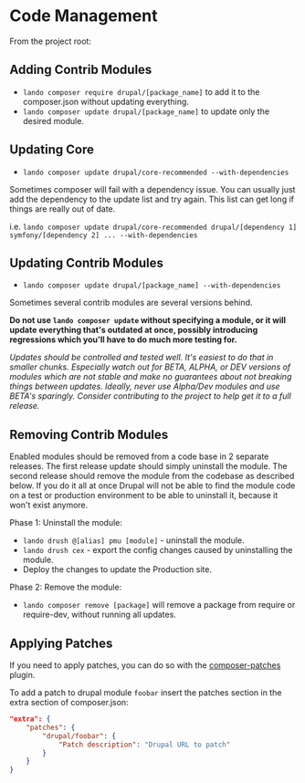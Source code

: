 # Code Management

From the project root:

## Adding Contrib Modules

 - `lando composer require drupal/[package_name]` to add it to the composer.json without updating everything.
 - `lando composer update drupal/[package_name]` to update only the desired module.

## Updating Core

- `lando composer update drupal/core-recommended --with-dependencies`

Sometimes composer will fail with a dependency issue. You can usually just add the dependency to the update list and try again. This list can get long if things are really out of date.

i.e. `lando composer update drupal/core-recommended drupal/[dependency 1] symfony/[dependency 2] ... --with-dependencies`

## Updating Contrib Modules

 - `lando composer update drupal/[package_name] --with-dependencies`

Sometimes several contrib modules are several versions behind.

**Do not use `lando composer update` without specifying a module, or it will update everything that's outdated at once, possibly introducing regressions which you'll have to do much more testing for.**

*Updates should be controlled and tested well. It's easiest to do that in smaller chunks. Especially watch out for BETA, ALPHA, or DEV versions of modules which are not stable and make no guarantees about not breaking things between updates. Ideally, never use Alpha/Dev modules and use BETA's sparingly. Consider contributing to the project to help get it to a full release.*

## Removing Contrib Modules

Enabled modules should be removed from a code base in 2 separate releases. The first release update should simply uninstall the module. The second release should remove the module from the codebase as described below. If you do it all at once Drupal will not be able to find the module code on a test or production environment to be able to uninstall it, because it won't exist anymore.

Phase 1: Uninstall the module:

 - `lando drush @[alias] pmu [module]` - uninstall the module.
 - `lando drush cex` - export the config changes caused by uninstalling the module.
 - Deploy the changes to update the Production site.

Phase 2: Remove the module:

 - `lando composer remove [package]` will remove a package from require or require-dev, without running all updates.

## Applying Patches

If you need to apply patches, you can do so with the
[composer-patches](https://github.com/cweagans/composer-patches) plugin.

To add a patch to drupal module `foobar` insert the patches section in the extra section of composer.json:

```json
"extra": {
    "patches": {
        "drupal/foobar": {
            "Patch description": "Drupal URL to patch"
        }
    }
}
```
